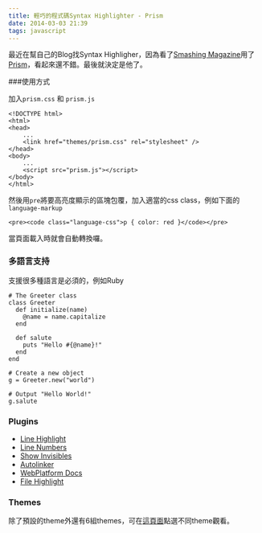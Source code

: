 ```yaml
---
title: 輕巧的程式碼Syntax Highlighter - Prism
date: 2014-03-03 21:39
tags: javascript
---
```


最近在幫自己的Blog找Syntax Highligher，因為看了[Smashing Magazine](http://www.smashingmagazine.com/)用了[Prism](http://prismjs.com/)，看起來還不錯。最後就決定是他了。

###使用方式

加入`prism.css` 和 `prism.js`

```language-markup
<!DOCTYPE html>
<html>
<head>
	...
	<link href="themes/prism.css" rel="stylesheet" />
</head>
<body>
	...
	<script src="prism.js"></script>
</body>
</html>
```

然後用`pre`將要高亮度顯示的區塊包覆，加入適當的css class，例如下面的`language-markup`

```language-markup
<pre><code class="language-css">p { color: red }</code></pre>
```

當頁面載入時就會自動轉換囉。

### 多語言支持
支援很多種語言是必須的，例如Ruby

```language-ruby
# The Greeter class
class Greeter
  def initialize(name)
    @name = name.capitalize
  end

  def salute
    puts "Hello #{@name}!"
  end
end

# Create a new object
g = Greeter.new("world")

# Output "Hello World!"
g.salute
```

### Plugins
* [Line Highlight](http://prismjs.com/plugins/line-highlight)
* [Line Numbers](http://prismjs.com/plugins/line-numbers)
* [Show Invisibles](http://prismjs.com/plugins/show-invisibles)
* [Autolinker](http://prismjs.com/plugins/autolinker)
* [WebPlatform Docs](http://prismjs.com/plugins/wpd)
* [File Highlight](http://prismjs.com/plugins/file-highlight)

### Themes
除了預設的theme外還有6組themes，可在[這頁面](http://prismjs.com/extending.html)點選不同theme觀看。
